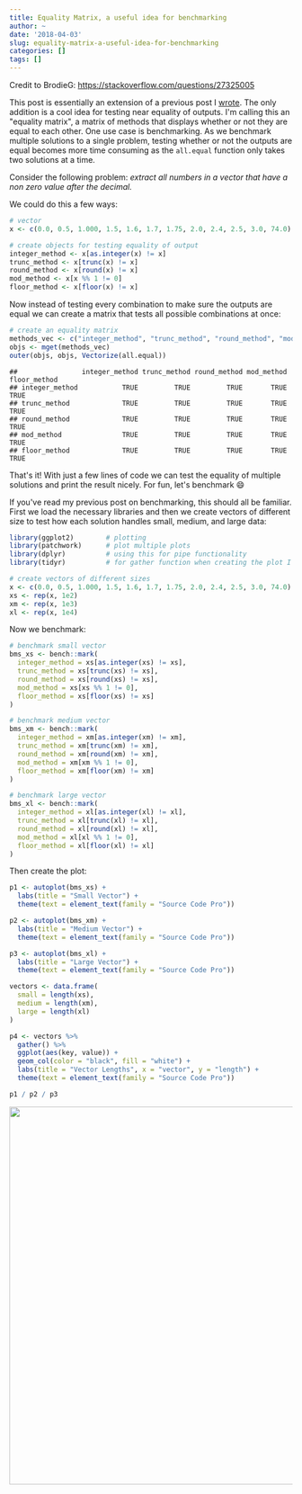 ```yaml
---
title: Equality Matrix, a useful idea for benchmarking
author: ~
date: '2018-04-03'
slug: equality-matrix-a-useful-idea-for-benchmarking
categories: []
tags: []
---
```


Credit to BrodieG: https://stackoverflow.com/questions/27325005

This post is essentially an extension of a previous post I [wrote](https://tylurp.rbind.io/2018/02/13/measuring-performance/). The only addition is a cool idea for testing near equality of outputs. I'm calling this an "equality matrix", a matrix of methods that displays whether or not they are equal to each other. One use case is benchmarking. As we benchmark multiple solutions to a single problem, testing whether or not the outputs are equal becomes more time consuming as the `all.equal` function only takes two solutions at a time.

Consider the following problem: _extract all numbers in a vector that have a non zero value after the decimal._

We could do this a few ways:


```r
# vector
x <- c(0.0, 0.5, 1.000, 1.5, 1.6, 1.7, 1.75, 2.0, 2.4, 2.5, 3.0, 74.0)

# create objects for testing equality of output
integer_method <- x[as.integer(x) != x]
trunc_method <- x[trunc(x) != x]
round_method <- x[round(x) != x]
mod_method <- x[x %% 1 != 0]
floor_method <- x[floor(x) != x]
```

Now instead of testing every combination to make sure the outputs are equal we can create a matrix that tests all possible combinations at once:




```r
# create an equality matrix
methods_vec <- c("integer_method", "trunc_method", "round_method", "mod_method", "floor_method")
objs <- mget(methods_vec)
outer(objs, objs, Vectorize(all.equal))
```

```
##                integer_method trunc_method round_method mod_method floor_method
## integer_method           TRUE         TRUE         TRUE       TRUE         TRUE
## trunc_method             TRUE         TRUE         TRUE       TRUE         TRUE
## round_method             TRUE         TRUE         TRUE       TRUE         TRUE
## mod_method               TRUE         TRUE         TRUE       TRUE         TRUE
## floor_method             TRUE         TRUE         TRUE       TRUE         TRUE
```

That's it! With just a few lines of code we can test the equality of multiple solutions and print the result nicely. For fun, let's benchmark :smile:


If you've read my previous post on benchmarking, this should all be familiar. First we load the necessary libraries and then we create vectors of different size to test how each solution handles small, medium, and large data:


```r
library(ggplot2)        # plotting
library(patchwork)      # plot multiple plots
library(dplyr)          # using this for pipe functionality 
library(tidyr)          # for gather function when creating the plot I have in mind

# create vectors of different sizes
x <- c(0.0, 0.5, 1.000, 1.5, 1.6, 1.7, 1.75, 2.0, 2.4, 2.5, 3.0, 74.0)
xs <- rep(x, 1e2)
xm <- rep(x, 1e3)
xl <- rep(x, 1e4)
```

Now we benchmark:


```r
# benchmark small vector
bms_xs <- bench::mark(
  integer_method = xs[as.integer(xs) != xs],
  trunc_method = xs[trunc(xs) != xs],
  round_method = xs[round(xs) != xs],
  mod_method = xs[xs %% 1 != 0],
  floor_method = xs[floor(xs) != xs]
)

# benchmark medium vector
bms_xm <- bench::mark(
  integer_method = xm[as.integer(xm) != xm],
  trunc_method = xm[trunc(xm) != xm],
  round_method = xm[round(xm) != xm],
  mod_method = xm[xm %% 1 != 0],
  floor_method = xm[floor(xm) != xm]
)

# benchmark large vector
bms_xl <- bench::mark(
  integer_method = xl[as.integer(xl) != xl],
  trunc_method = xl[trunc(xl) != xl],
  round_method = xl[round(xl) != xl],
  mod_method = xl[xl %% 1 != 0],
  floor_method = xl[floor(xl) != xl]
)
```

Then create the plot:


```r
p1 <- autoplot(bms_xs) + 
  labs(title = "Small Vector") +
  theme(text = element_text(family = "Source Code Pro"))

p2 <- autoplot(bms_xm) + 
  labs(title = "Medium Vector") +
  theme(text = element_text(family = "Source Code Pro"))

p3 <- autoplot(bms_xl) + 
  labs(title = "Large Vector") +
  theme(text = element_text(family = "Source Code Pro"))

vectors <- data.frame(
  small = length(xs),
  medium = length(xm),
  large = length(xl)
)

p4 <- vectors %>% 
  gather() %>% 
  ggplot(aes(key, value)) +
  geom_col(color = "black", fill = "white") +
  labs(title = "Vector Lengths", x = "vector", y = "length") +
  theme(text = element_text(family = "Source Code Pro"))

p1 / p2 / p3 
```

<img src="/post/2018-04-03-equality-matrix-a-useful-idea-for-benchmarking_files/figure-html/unnamed-chunk-6-1.png" width="672" />




